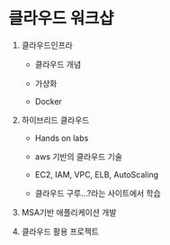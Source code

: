 # 클라우드 워크샵

1. 클라우드인프라

   * 클라우드 개념

   * 가상화

   * Docker

2. 하이브리드 클라우드

   * Hands on labs

   * aws 기반의 클라우드 기술
   * EC2, IAM, VPC, ELB, AutoScaling
   * 클라우드 구루...?라는 사이트에서 학습

3. MSA기반 애플리케이션 개발

4. 클라우드 활용 프로젝트

   